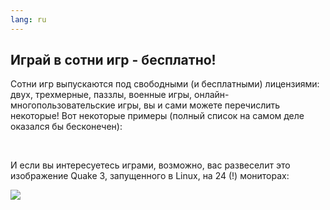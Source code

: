 ```yaml
---
lang: ru
---
```





<h2>Играй в сотни игр - бесплатно!</h2>

Сотни игр выпускаются под свободными (и бесплатными) лицензиями: двух, трехмерные, паззлы, военные игры, онлайн-многопользовательские игры, вы и сами можете перечислить некоторые! Вот некоторые примеры (полный список на самом деле оказался бы бесконечен):

<div id="items">



<br class="clearboth" />


И если вы интересуетесь играми, возможно, вас развеселит это изображение Quake 3, запущенного в Linux, на 24 (!) мониторах:

<a href="Images/quake_24_screens.jpg"><img src="Images/quake_24_screens_thumbnail.jpg" /></a>




